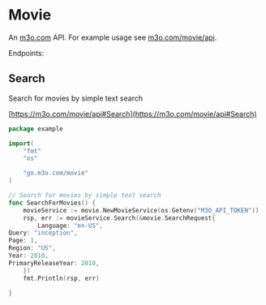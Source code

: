 # Movie

An [m3o.com](https://m3o.com) API. For example usage see [m3o.com/movie/api](https://m3o.com/movie/api).

Endpoints:

## Search

Search for movies by simple text search


[https://m3o.com/movie/api#Search](https://m3o.com/movie/api#Search)

```go
package example

import(
	"fmt"
	"os"

	"go.m3o.com/movie"
)

// Search for movies by simple text search
func SearchForMovies() {
	movieService := movie.NewMovieService(os.Getenv("M3O_API_TOKEN"))
	rsp, err := movieService.Search(&movie.SearchRequest{
		Language: "en-US",
Query: "inception",
Page: 1,
Region: "US",
Year: 2010,
PrimaryReleaseYear: 2010,
	})
	fmt.Println(rsp, err)
	
}
```

